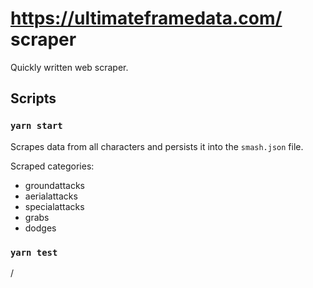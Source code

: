 # https://ultimateframedata.com/ scraper

Quickly written web scraper.

## Scripts

### `yarn start`

Scrapes data from all characters and persists it into the `smash.json` file.

Scraped categories:

- groundattacks
- aerialattacks
- specialattacks
- grabs
- dodges

### `yarn test`

/
